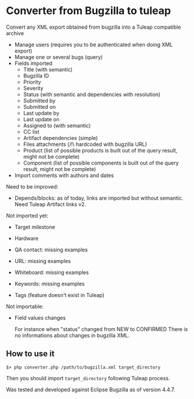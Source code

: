 Converter from Bugzilla to tuleap
=================================

Convert any XML export obtained from bugzilla into a Tuleap compatible archive

* Manage users (requires you to be authenticated when doing XML export)
* Manage one or several bugs (query)
* Fields imported
  * Title  (with semantic)
  * Bugzilla ID
  * Priority
  * Severity
  * Status  (with semantic and dependencies with resolution)
  * Submitted by
  * Submitted on
  * Last update by
  * Last update on
  * Assigned to (with semantic)
  * CC list
  * Artifact dependencies (simple)
  * Files attachments (/!\ hardcoded with bugzilla URL)
  * Product (list of possible products is built out of the query result, might not be complete)
  * Component (list of possible components is built out of the query result, might not be complete)
* Import comments with authors and dates

Need to be improved:

* Depends/blocks: as of today, links are imported but without semantic. Need
  Tuleap Artifact links v2.

Not imported yet:

* Target milestone
* Hardware

* QA contact: missing examples
* URL: missing examples
* Whiteboard: missing examples
* Keywords: missing examples
* Tags (feature doesn't exist in Tuleap)

Not importable:

* Field values changes

  For instance when "status" changed from NEW to CONFIRMED
  There is no informations about changes in bugzilla XML.

How to use it
-------------

    $> php converter.php /path/to/bugzilla.xml target_directory

Then you should import `target_directory` following Tuleap process.

Was tested and developed against Eclipse Bugzilla as of version 4.4.7.
